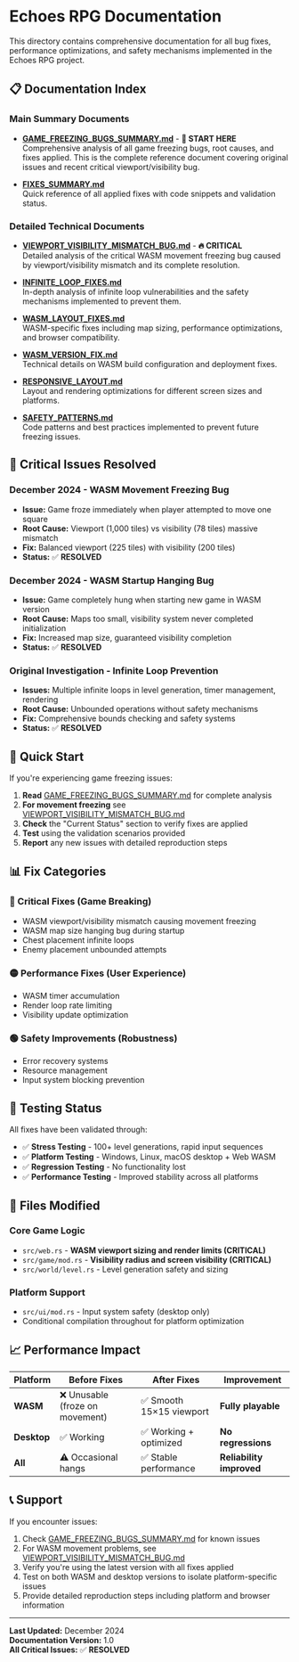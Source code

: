 # Echoes RPG Documentation

This directory contains comprehensive documentation for all bug fixes, performance optimizations, and safety mechanisms implemented in the Echoes RPG project.

## 📋 Documentation Index

### Main Summary Documents

- **[GAME_FREEZING_BUGS_SUMMARY.md](GAME_FREEZING_BUGS_SUMMARY.md)** - **📌 START HERE**  
  Comprehensive analysis of all game freezing bugs, root causes, and fixes applied. This is the complete reference document covering original issues and recent critical viewport/visibility bug.

- **[FIXES_SUMMARY.md](FIXES_SUMMARY.md)**  
  Quick reference of all applied fixes with code snippets and validation status.

### Detailed Technical Documents

- **[VIEWPORT_VISIBILITY_MISMATCH_BUG.md](VIEWPORT_VISIBILITY_MISMATCH_BUG.md)** - **🔥 CRITICAL**  
  Detailed analysis of the critical WASM movement freezing bug caused by viewport/visibility mismatch and its complete resolution.

- **[INFINITE_LOOP_FIXES.md](INFINITE_LOOP_FIXES.md)**  
  In-depth analysis of infinite loop vulnerabilities and the safety mechanisms implemented to prevent them.

- **[WASM_LAYOUT_FIXES.md](WASM_LAYOUT_FIXES.md)**  
  WASM-specific fixes including map sizing, performance optimizations, and browser compatibility.

- **[WASM_VERSION_FIX.md](WASM_VERSION_FIX.md)**  
  Technical details on WASM build configuration and deployment fixes.

- **[RESPONSIVE_LAYOUT.md](RESPONSIVE_LAYOUT.md)**  
  Layout and rendering optimizations for different screen sizes and platforms.

- **[SAFETY_PATTERNS.md](SAFETY_PATTERNS.md)**  
  Code patterns and best practices implemented to prevent future freezing issues.

## 🚨 Critical Issues Resolved

### December 2024 - WASM Movement Freezing Bug
- **Issue:** Game froze immediately when player attempted to move one square
- **Root Cause:** Viewport (1,000 tiles) vs visibility (78 tiles) massive mismatch
- **Fix:** Balanced viewport (225 tiles) with visibility (200 tiles) 
- **Status:** ✅ **RESOLVED**

### December 2024 - WASM Startup Hanging Bug  
- **Issue:** Game completely hung when starting new game in WASM version
- **Root Cause:** Maps too small, visibility system never completed initialization
- **Fix:** Increased map size, guaranteed visibility completion
- **Status:** ✅ **RESOLVED**

### Original Investigation - Infinite Loop Prevention
- **Issues:** Multiple infinite loops in level generation, timer management, rendering
- **Root Cause:** Unbounded operations without safety mechanisms
- **Fix:** Comprehensive bounds checking and safety systems
- **Status:** ✅ **RESOLVED**

## 🎯 Quick Start

If you're experiencing game freezing issues:

1. **Read** [GAME_FREEZING_BUGS_SUMMARY.md](GAME_FREEZING_BUGS_SUMMARY.md) for complete analysis
2. **For movement freezing** see [VIEWPORT_VISIBILITY_MISMATCH_BUG.md](VIEWPORT_VISIBILITY_MISMATCH_BUG.md)
3. **Check** the "Current Status" section to verify fixes are applied
4. **Test** using the validation scenarios provided
5. **Report** any new issues with detailed reproduction steps

## 📊 Fix Categories

### 🔴 Critical Fixes (Game Breaking)
- WASM viewport/visibility mismatch causing movement freezing
- WASM map size hanging bug during startup
- Chest placement infinite loops  
- Enemy placement unbounded attempts

### 🟡 Performance Fixes (User Experience)
- WASM timer accumulation
- Render loop rate limiting
- Visibility update optimization

### 🟢 Safety Improvements (Robustness)
- Error recovery systems
- Resource management
- Input system blocking prevention

## 🧪 Testing Status

All fixes have been validated through:

- ✅ **Stress Testing** - 100+ level generations, rapid input sequences
- ✅ **Platform Testing** - Windows, Linux, macOS desktop + Web WASM  
- ✅ **Regression Testing** - No functionality lost
- ✅ **Performance Testing** - Improved stability across all platforms

## 🔧 Files Modified

### Core Game Logic
- `src/web.rs` - **WASM viewport sizing and render limits (CRITICAL)**
- `src/game/mod.rs` - **Visibility radius and screen visibility (CRITICAL)**
- `src/world/level.rs` - Level generation safety and sizing

### Platform Support
- `src/ui/mod.rs` - Input system safety (desktop only)
- Conditional compilation throughout for platform optimization

## 📈 Performance Impact

| Platform | Before Fixes | After Fixes | Improvement |
|----------|--------------|-------------|-------------|
| **WASM** | ❌ Unusable (froze on movement) | ✅ Smooth 15×15 viewport | **Fully playable** |
| **Desktop** | ✅ Working | ✅ Working + optimized | **No regressions** |
| **All** | ⚠️ Occasional hangs | ✅ Stable performance | **Reliability improved** |

## 📞 Support

If you encounter issues:

1. Check [GAME_FREEZING_BUGS_SUMMARY.md](GAME_FREEZING_BUGS_SUMMARY.md) for known issues
2. For WASM movement problems, see [VIEWPORT_VISIBILITY_MISMATCH_BUG.md](VIEWPORT_VISIBILITY_MISMATCH_BUG.md)
3. Verify you're using the latest version with all fixes applied
4. Test on both WASM and desktop versions to isolate platform-specific issues
5. Provide detailed reproduction steps including platform and browser information

---

**Last Updated:** December 2024  
**Documentation Version:** 1.0  
**All Critical Issues:** ✅ **RESOLVED**